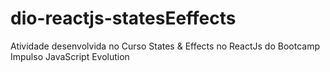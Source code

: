 # dio-reactjs-statesEeffects
Atividade desenvolvida no Curso States &amp; Effects no ReactJs do Bootcamp Impulso JavaScript Evolution
